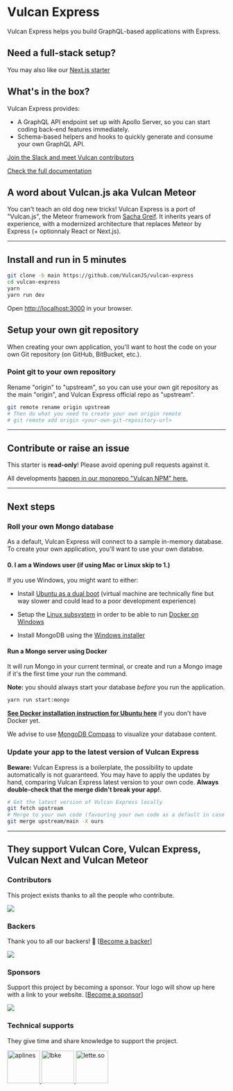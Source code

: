 

# Vulcan Express

Vulcan Express helps you build GraphQL-based applications with Express.

## Need a full-stack setup?

You may also like our [Next.js starter](https://vulcan-next.vercel.app/)

## What's in the box?

Vulcan Express provides:

- A GraphQL API endpoint set up with Apollo Server, so you can start coding back-end features immediately.
- Schema-based helpers and hooks to quickly generate and consume your own GraphQL API.

[Join the Slack and meet Vulcan contributors](http://slack.vulcanjs.org/)

[Check the full documentation](https://vulcan-docs.vercel.app)

## A word about Vulcan.js aka Vulcan Meteor

You can't teach an old dog new tricks! Vulcan Express is a port of "Vulcan.js", the Meteor framework from [Sacha Greif](https://sachagreif.com/). It inherits years of experience, with a modernized architecture that replaces Meteor by Express (+ optionnaly React or Next.js).

---

## Install and run in 5 minutes

```sh
git clone -b main https://github.com/VulcanJS/vulcan-express
cd vulcan-express
yarn
yarn run dev
```

Open [http://localhost:3000](http://localhost:3000) in your browser.

## Setup your own git repository

When creating your own application, you'll want to host the code on your own Git repository (on GitHub, BitBucket, etc.).

### Point git to your own repository

Rename "origin" to "upstream", so you can use your own git repository as the main "origin", and Vulcan Express official repo as "upstream".

```sh
git remote rename origin upstream
# Then do what you need to create your own origin remote
# git remote add origin <your-own-git-repository-url>
```

---

## Contribute or raise an issue

This starter is **read-only**! Please avoid opening pull requests against it.

All developments [happen in our monorepo "Vulcan NPM" here.](https://github.com/VulcanJS/vulcan-npm)

---

## Next steps

### Roll your own Mongo database

As a default, Vulcan Express will connect to a sample in-memory database.
To create your own application, you'll want to use your own databse.

#### 0. I am a Windows user (if using Mac or Linux skip to 1.)

If you use Windows, you might want to either:

- Install [Ubuntu as a dual boot](https://help.ubuntu.com/community/WindowsDualBoot) (virtual machine are technically fine but way slower and could lead to a poor development experience)
- Setup the [Linux subsystem](https://docs.microsoft.com/fr-fr/windows/wsl/install) in order to be able to run [Docker on Windows](https://docs.docker.com/desktop/windows/wsl/)

- Install MongoDB using the [Windows installer](https://docs.mongodb.com/manual/tutorial/install-mongodb-on-windows/)

#### Run a Mongo server using Docker

It will run Mongo in your current terminal, or create and run a Mongo image if it's the first time your run the command.

**Note:** you should always start your database *before* you run the application.

```sh
yarn run start:mongo
```

[**See Docker installation instruction for Ubuntu here**](https://docs.docker.com/engine/install/ubuntu/) if you don't have Docker yet.

We advise to use [MongoDB Compass](https://www.mongodb.com/try/download/compass) to visualize your database content.

### Update your app to the latest version of Vulcan Express

**Beware:** Vulcan Express is a boilerplate, the possibility to update automatically is not guaranteed. You may
have to apply the updates by hand, comparing Vulcan Express latest version to your own code. **Always double-check that the merge didn't break your app!**.

```sh
# Get the latest version of Vulcan Express locally
git fetch upstream
# Merge to your own code (favouring your own code as a default in case of conflict)
git merge upstream/main -X ours
```

---

## They support Vulcan Core, Vulcan Express, Vulcan Next and Vulcan Meteor

### Contributors

This project exists thanks to all the people who contribute.

<a href="https://github.com/VulcanJS/vulcan-npm/graphs/contributors"><img src="https://opencollective.com/vulcan/contributors.svg?width=890&button=false" /></a>

### Backers

Thank you to all our backers! 🙏 [[Become a backer](https://opencollective.com/vulcan#contribute)]

<a href="https://opencollective.com/vulcan#contributors" target="_blank"><img src="https://opencollective.com/vulcan/backers.svg?width=890"/></a>

### Sponsors

Support this project by becoming a sponsor. Your logo will show up here with a link to your website. [[Become a sponsor](https://opencollective.com/vulcan#contribute)]

<a href="https://opencollective.com/vulcan#contributors" target="_blank"><img src="https://opencollective.com/vulcan/sponsors.svg?width=890"/></a>

### Technical supports

They give time and share knowledge to support the project.

<a href="https://aplines.com" target="_blank" rel="noopener noreferrer">
<img src="https://aplines.com/wp-content/uploads/2020/06/logo-1.png" alt="aplines" height="75"/>
</a>
<a href="https://www.lbke.fr" target="_blank" rel="noopener noreferrer">
<img src="https://www.lbke.fr/img/logo-md.png" height="75" alt="lbke" />
</a>
<a href="https://letter.so/" target="_blank" rel="noopener noreferrer">
<img src="https://github.com/VulcanJS/vulcan-next/blob/devel/public/img/letter-96x96.png?raw=true" height="75" alt="lette.so" />
</a>
